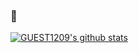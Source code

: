 ### 👋

[![GUEST1209's github stats](https://github-readme-stats.vercel.app/api?username=jaedan1010)](https://github.com/anuraghazra/github-readme-stats)
